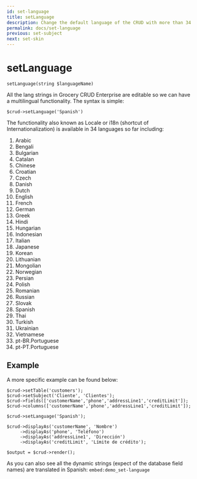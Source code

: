 ```yaml
---
id: set-language
title: setLanguage
description: Change the default language of the CRUD with more than 34 languages to choose from. 
permalink: docs/set-language
previous: set-subject
next: set-skin
---
```


# setLanguage

<pre><code class="language-php">setLanguage(string $languageName)</code></pre>
All the lang strings in Grocery CRUD Enterprise are editable so we can have a multilingual functionality. The syntax is simple:
<pre><code class="language-php">$crud-&gt;setLanguage('Spanish')</code></pre>

The functionality also known as Locale or i18n (shortcut of Internationalization) is available in 34 languages so far including:
<ol>
<li>Arabic</li>
<li>Bengali</li>
<li>Bulgarian</li>
<li>Catalan</li>
<li>Chinese</li>
<li>Croatian</li>
<li>Czech</li>
<li>Danish</li>
<li>Dutch</li>
<li>English</li>
<li>French</li>
<li>German</li>
<li>Greek</li>
<li>Hindi</li>
<li>Hungarian</li>
<li>Indonesian</li>
<li>Italian</li>
<li>Japanese</li>
<li>Korean</li>
<li>Lithuanian</li>
<li>Mongolian</li>
<li>Norwegian</li>
<li>Persian</li>
<li>Polish</li>
<li>Romanian</li>
<li>Russian</li>
<li>Slovak</li>
<li>Spanish</li>
<li>Thai</li>
<li>Turkish</li>
<li>Ukrainian</li>
<li>Vietnamese</li>
<li>pt-BR.Portuguese</li>
<li>pt-PT.Portuguese</li>
</ol>

## Example

A more specific example can be found below:

<pre><code class="language-php">$crud->setTable('customers');
$crud->setSubject('Cliente', 'Clientes');
$crud->fields(['customerName','phone','addressLine1','creditLimit']);
$crud->columns(['customerName','phone','addressLine1','creditLimit']);

$crud->setLanguage('Spanish');

$crud->displayAs('customerName', 'Nombre')
     ->displayAs('phone', 'Teléfono')
     ->displayAs('addressLine1', 'Dirección')
     ->displayAs('creditLimit', 'Límite de crédito');

$output = $crud->render();
</code></pre>

As you can also see all the dynamic strings (expect of the database field names) are translated in Spanish:
`embed:demo_set-language`

